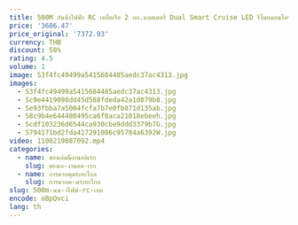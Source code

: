 ```yaml
---
title: 500M กันน้ําไฟฟ้า RC เหยื่อเรือ 2 กก.แบตเตอรี่ Dual Smart Cruise LED รีโมทคอนโทรล Nest เรือตกปลา
price: '3686.47'
price_original: '7372.93'
currency: THB
discount: 50%
rating: 4.5
volume: 1
image: S3f4fc49499a5415684485aedc37ac4313.jpg
images:
  - S3f4fc49499a5415684485aedc37ac4313.jpg
  - Sc9e4419098dd45d588fdeda42a1d079b8.jpg
  - Se93fbba7a5004fcfa7b7e0fb871d135ab.jpg
  - S8c9b4e644480495ca6f8aca21018ebeeh.jpg
  - Scdf103236d6544ca930cbe9ddd3379b7G.jpg
  - S794171bd2fda417291086c95784a6392W.jpg
video: 1100219887092.mp4
categories:
  - name: ของเล่น&งานอดิเรก
    slug: ของเล-งานอด-เรก
  - name: การควบคุมระยะไกล
    slug: การควบค-มระยะไกล
slug: 500m-นน-าไฟฟ-rc-เหย
encode: oBpQvci
lang: th
---
```

  